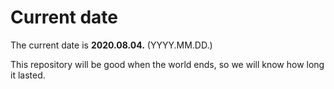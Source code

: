 # Current date

The current date is **2020.08.04.** (YYYY.MM.DD.)

This repository will be good when the world ends, so we will know how long it lasted.